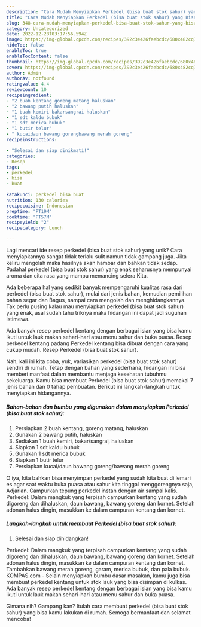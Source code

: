 ```yaml
---
description: "Cara Mudah Menyiapkan Perkedel (bisa buat stok sahur) yang Bisa Manjain Lidah"
title: "Cara Mudah Menyiapkan Perkedel (bisa buat stok sahur) yang Bisa Manjain Lidah"
slug: 348-cara-mudah-menyiapkan-perkedel-bisa-buat-stok-sahur-yang-bisa-manjain-lidah
category: Uncategorized
date: 2022-12-28T03:17:56.594Z
image: https://img-global.cpcdn.com/recipes/392c3e426faebcdc/680x482cq70/perkedel-bisa-buat-stok-sahur-foto-resep-utama.jpg
hideToc: false
enableToc: true
enableTocContent: false
thumbnail: https://img-global.cpcdn.com/recipes/392c3e426faebcdc/680x482cq70/perkedel-bisa-buat-stok-sahur-foto-resep-utama.jpg
cover: https://img-global.cpcdn.com/recipes/392c3e426faebcdc/680x482cq70/perkedel-bisa-buat-stok-sahur-foto-resep-utama.jpg
author: Admin
authorAv: notfound
ratingvalue: 4.4
reviewcount: 10
recipeingredient:
- "2 buah kentang goreng matang haluskan"
- "2 bawang putih haluskan"
- "1 buah kemiri bakarsangrai haluskan"
- "1 sdt kaldu bubuk"
- "1 sdt merica bubuk"
- "1 butir telur"
- " kucaidaun bawang gorengbawang merah goreng"
recipeinstructions:

- "Selesai dan siap dinikmati!"
categories:
- Resep
tags:
- perkedel
- bisa
- buat

katakunci: perkedel bisa buat 
nutrition: 130 calories
recipecuisine: Indonesian
preptime: "PT19M"
cooktime: "PT57M"
recipeyield: "2"
recipecategory: Lunch

---
```





Lagi mencari ide resep perkedel (bisa buat stok sahur) yang unik? Cara menyiapkannya sangat tidak terlalu sulit namun tidak gampang juga. Jika keliru mengolah maka hasilnya akan hambar dan bahkan tidak sedap. Padahal perkedel (bisa buat stok sahur) yang enak seharusnya mempunyai aroma dan cita rasa yang mampu memancing selera Kita.





Ada beberapa hal yang sedikit banyak mempengaruhi kualitas rasa dari perkedel (bisa buat stok sahur), mulai dari jenis bahan, kemudian pemilihan bahan segar dan Bagus, sampai cara mengolah dan menghidangkannya. Tak perlu pusing kalau mau menyiapkan perkedel (bisa buat stok sahur) yang enak,      asal sudah tahu triknya maka hidangan ini dapat jadi suguhan istimewa.














Ada banyak resep perkedel kentang dengan berbagai isian yang bisa kamu ikuti untuk lauk makan sehari-hari atau menu sahur dan buka puasa. Resep perkedel kentang padang Perkedel kentang bisa dibuat dengan cara yang cukup mudah. Resep Perkedel (bisa buat stok sahur).






Nah, kali ini kita coba, yuk, variasikan perkedel (bisa buat stok sahur) sendiri di rumah. Tetap dengan bahan yang sederhana, hidangan ini bisa memberi manfaat dalam membantu menjaga kesehatan tubuhmu sekeluarga. Kamu bisa membuat Perkedel (bisa buat stok sahur) memakai 7 jenis bahan dan 0 tahap pembuatan. Berikut ini langkah-langkah untuk menyiapkan hidangannya.

<!--inarticleads1-->

##### Bahan-bahan dan bumbu yang digunakan dalam menyiapkan Perkedel (bisa buat stok sahur):

1. Persiapkan 2 buah kentang, goreng matang, haluskan
1. Gunakan 2 bawang putih, haluskan
1. Sediakan 1 buah kemiri, bakar/sangrai, haluskan
1. Siapkan 1 sdt kaldu bubuk
1. Gunakan 1 sdt merica bubuk
1. Siapkan 1 butir telur
1. Persiapkan  kucai/daun bawang goreng/bawang merah goreng


O iya, kita bahkan bisa menyimpan perkedel yang sudah kita buat di lemari es agar saat waktu buka puasa atau sahur kita tinggal menggorengnya saja, Adjarian. Campurkan tepung perkedel instan dengan air sampai kalis. Perkedel: Dalam mangkuk yang terpisah campurkan kentang yang sudah digoreng dan dihaluskan, daun bawang, bawang goreng dan kornet. Setelah adonan halus dingin, masukkan ke dalam campuran kentang dan kornet. 

<!--inarticleads2-->

##### Langkah-langkah untuk membuat Perkedel (bisa buat stok sahur):


1. Selesai dan siap dihidangkan!

Perkedel: Dalam mangkuk yang terpisah campurkan kentang yang sudah digoreng dan dihaluskan, daun bawang, bawang goreng dan kornet. Setelah adonan halus dingin, masukkan ke dalam campuran kentang dan kornet. Tambahkan bawang merah goreng, garam, merica bubuk, dan pala bubuk. KOMPAS.com - Selain menyiapkan bumbu dasar masakan, kamu juga bisa membuat perkedel kentang untuk stok lauk yang bisa disimpan di kulkas. Ada banyak resep perkedel kentang dengan berbagai isian yang bisa kamu ikuti untuk lauk makan sehari-hari atau menu sahur dan buka puasa. 

Gimana nih? Gampang kan? Itulah cara membuat perkedel (bisa buat stok sahur) yang bisa kamu lakukan di rumah. Semoga bermanfaat dan selamat mencoba!
